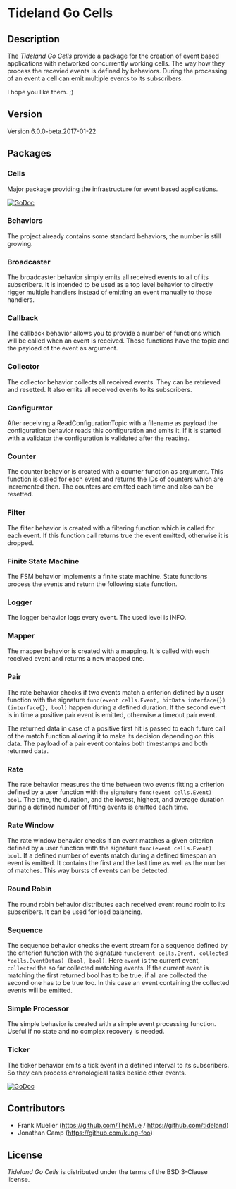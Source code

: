 # Tideland Go Cells

## Description

The *Tideland Go Cells* provide a package for the creation of event based
applications with networked concurrently working cells. The way how they
process the recevied events is defined by behaviors. During the processing
of an event a cell can emit multiple events to its subscribers.

I hope you like them. ;)

## Version

Version 6.0.0-beta.2017-01-22

## Packages

### Cells

Major package providing the infrastructure for event based applications.

[![GoDoc](https://godoc.org/github.com/tideland/gocells/cells?status.svg)](https://godoc.org/github.com/tideland/gocells/cells)

### Behaviors

The project already contains some standard behaviors, the number is
still growing.

### Broadcaster

The broadcaster behavior simply emits all received events to all
of its subscribers. It is intended to be used as a top level behavior
to directly rigger multiple handlers instead of emitting an event
manually to those handlers.

### Callback

The callback behavior allows you to provide a number of functions
which will be called when an event is received. Those functions
have the topic and the payload of the event as argument.

### Collector

The collector behavior collects all received events. They can be
retrieved and resetted. It also emits all received events to its
subscribers.

### Configurator

After receiving a ReadConfigurationTopic with a filename as
payload the configuration behavior reads this configuration
and emits it. If it is started with a validator the configuration
is validated after the reading.

### Counter

The counter behavior is created with a counter function as argument.
This function is called for each event and returns the IDs of counters
which are incremented then. The counters are emitted each time and
also can be resetted.

### Filter

The filter behavior is created with a filtering function which is
called for each event. If this function call returns true the event
emitted, otherwise it is dropped.

### Finite State Machine

The FSM behavior implements a finite state machine. State functions
process the events and return the following state function.

### Logger

The logger behavior logs every event. The used level is INFO.

### Mapper

The mapper behavior is created with a mapping. It is called with each
received event and returns a new mapped one.

### Pair

The rate behavior checks if two events match a criterion defined by
a user function with the signature `func(event cells.Event, hitData interface{}) (interface{}, bool)` 
happen during a defined duration. If the second event is in time a positive
pair event is emitted, otherwise a timeout pair event.

The returned data in case of a positive first hit is passed to each future
call of the match function allowing it to make its decision depending on
this data. The payload of a pair event contains both timestamps and both
returned data.

### Rate

The rate behavior measures the time between two events fitting a criterion
defined by a user function with the signature `func(event cells.Event) bool`.
The time, the duration, and the lowest, highest, and average duration during
a defined number of fitting events is emitted each time.

### Rate Window

The rate window behavior checks if an event matches a given criterion defined
by a user function with the signature `func(event cells.Event) bool`. If a
defined number of events match during a defined timespan an event is emitted.
It contains the first and the last time as well as the number of matches.
This way bursts of events can be detected.

### Round Robin

The round robin behavior distributes each received event round robin
to its subscribers. It can be used for load balancing.

### Sequence

The sequence behavior checks the event stream for a sequence defined
by the criterion function with the signature
`func(event cells.Event, collected *cells.EventDatas) (bool, bool)`.
Here `event` is the current event, `collected` the so far collected
matching events. If the current event is matching the first returned
bool has to be true, if all are collected the second one has to be
true too. In this case an event containing the collected events will
be emitted.

### Simple Processor

The simple behavior is created with a simple event processing function.
Useful if no state and no complex recovery is needed.

### Ticker

The ticker behavior emits a tick event in a defined interval to its
subscribers. So they can process chronological tasks beside other
events.

[![GoDoc](https://godoc.org/github.com/tideland/gocells/behaviors?status.svg)](https://godoc.org/github.com/tideland/gocells/behaviors)

## Contributors

- Frank Mueller (https://github.com/TheMue / https://github.com/tideland)
- Jonathan Camp (https://github.com/kung-foo)

## License

*Tideland Go Cells* is distributed under the terms of the BSD 3-Clause license.
